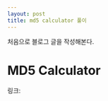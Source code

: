 ```yaml
---
layout: post
title: md5 calculator 풀이
---
```


처음으로 블로그 글을 작성해본다.

# MD5 Calculator

링크: 
<!--stackedit_data:
eyJoaXN0b3J5IjpbMTA3OTU5NDkwNF19
-->